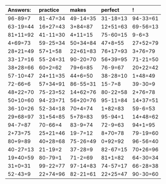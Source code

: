 | Answers: | practice | makes | perfect | ! |
| :--- | :--- | :--- | :--- | :--- |
| 96-89=7 | 81-47=34 | 49-14=35 | 31-18=13 | 94-33=61 | 
| 63-19=44 | 16+27=43 | 3+84=87 | 12+51=63 | 69-56=13 | 
| 81+11=92 | 41-11=30 | 4+11=15 | 75-60=15 | 9-6=3 | 
| 4+69=73 | 59-25=34 | 50+34=84 | 47+8=55 | 27+52=79 | 
| 28+21=49 | 57+1=58 | 22+61=83 | 76+17=93 | 3+76=79 | 
| 33-17=16 | 55-24=31 | 90-20=70 | 56+39=95 | 71-21=50 | 
| 38+28=66 | 60+2=62 | 79+6=85 | 76-9=67 | 20+22=42 | 
| 57-10=47 | 24+11=35 | 44+6=50 | 38-28=10 | 1+48=49 | 
| 72-66=6 | 57+34=91 | 86-55=31 | 15-7=8 | 39-30=9 | 
| 48+22=70 | 75-23=52 | 14+62=76 | 80-22=58 | 2+76=78 | 
| 50+10=60 | 94-23=71 | 56+20=76 | 95-11=84 | 14+37=51 | 
| 36-10=26 | 52-34=18 | 70+4=74 | 1+82=83 | 59-6=53 | 
| 29+68=97 | 31+54=85 | 5+78=83 | 95-94=1 | 14+48=62 | 
| 94-7=87 | 70-66=4 | 83-9=74 | 72-9=63 | 94+1=95 | 
| 2+73=75 | 25+21=46 | 19-7=12 | 8+70=78 | 79-19=60 | 
| 80+9=89 | 40+28=68 | 75-26=49 | 0+92=92 | 96-56=40 | 
| 40-27=13 | 21-19=2 | 37-28=9 | 82-67=15 | 70+26=96 | 
| 19+40=59 | 80-79=1 | 71-2=69 | 81+1=82 | 64-30=34 | 
| 31+0=31 | 99-22=77 | 97-14=83 | 74-57=17 | 66-28=38 | 
| 52-43=9 | 22+74=96 | 82-21=61 | 22+25=47 | 90-30=60 | 
